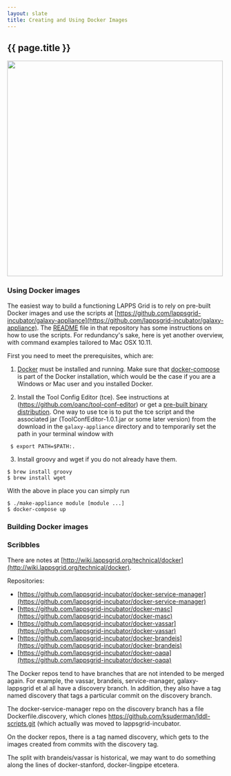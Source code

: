 ```yaml
---
layout: slate
title: Creating and Using Docker Images
---
```


## {{ page.title }}

<div class="image">
<img src="https://lapps.github.io/installation/images/lapps-docker.png" width="500">
<div class="caption"></div>
</div>


### Using Docker images

The easiest way to build a functioning LAPPS Grid is to rely on pre-built Docker images and use the scripts at [https://github.com/lappsgrid-incubator/galaxy-appliance](https://github.com/lappsgrid-incubator/galaxy-appliance). The [README](https://github.com/lappsgrid-incubator/galaxy-appliance/blob/master/README.md) file in that repository has some instructions on how to use the scripts. For redundancy's sake, here is yet another overview, with command examples tailored to Mac OSX 10.11.

First you need to meet the prerequisites, which are:

1. [Docker](https://www.docker.com/) must be installed and running. Make sure that [docker-compose](https://docs.docker.com/compose/) is part of the Docker installation, which would be the case if you are a Windows or Mac user and you installed Docker.

2. Install the Tool Config Editor (tce). See instructions at (https://github.com/oanc/tool-conf-editor) or get a [pre-built binary distribution](http://www.anc.org/downloads/ToolConfEditor-latest.tgz). One way to use tce is to put the tce script and the associated jar (ToolConfEditor-1.0.1.jar or some later version) from the download in the `galaxy-appliance` directory and to temporarily set the path in your terminal window with
```
 $ export PATH=$PATH:.
```

3. Install groovy and wget if you do not already have them.
```
$ brew install groovy
$ brew install wget
```

With the above in place you can simply run

```
$ ./make-appliance module [module ...]
$ docker-compose up
```


### Building Docker images



### Scribbles

There are notes at [http://wiki.lappsgrid.org/technical/docker](http://wiki.lappsgrid.org/technical/docker).

Repositories:

- [https://github.com/lappsgrid-incubator/docker-service-manager](https://github.com/lappsgrid-incubator/docker-service-manager)
- [https://github.com/lappsgrid-incubator/docker-masc](https://github.com/lappsgrid-incubator/docker-masc)
- [https://github.com/lappsgrid-incubator/docker-vassar](https://github.com/lappsgrid-incubator/docker-vassar)
- [https://github.com/lappsgrid-incubator/docker-brandeis](https://github.com/lappsgrid-incubator/docker-brandeis)
- [https://github.com/lappsgrid-incubator/docker-oaqa](https://github.com/lappsgrid-incubator/docker-oaqa)

The Docker repos tend to have branches that are not intended to be merged again. For example, the vassar, brandeis, service-manager, galaxy-lappsgrid et al all have a discovery branch. In addition, they also have a tag named discovery that tags a particular commit on the discovery branch.

The docker-service-manager repo on the discovery branch has a file Dockerfile.discovery, which clones https://github.com/ksuderman/lddl-scripts.git (which actually was moved to lappsgrid-incubator.

On the docker repos, there is a tag named discovery, which gets to the images created from commits with the discovery tag.

The split with brandeis/vassar is historical, we may want to do something along the lines of docker-stanford, docker-lingpipe etcetera.
